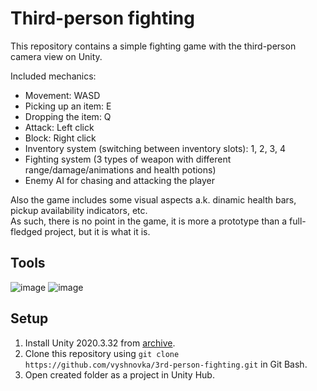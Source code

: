 # Third-person fighting

This repository contains a simple fighting game with the third-person camera view on Unity.

Included mechanics:    
- Movement: WASD    
- Picking up an item: E    
- Dropping the item: Q    
- Attack: Left click    
- Block: Right click    
- Inventory system (switching between inventory slots): 1, 2, 3, 4    
- Fighting system (3 types of weapon with different range/damage/animations and health potions)
- Enemy AI for chasing and attacking the player

Also the game includes some visual aspects a.k. dinamic health bars, pickup availability indicators, etc.    
As such, there is no point in the game, it is more a prototype than a full-fledged project, but it is what it is.

## Tools

![image](https://img.shields.io/badge/Unity-100000?style=for-the-badge&logo=unity&logoColor=white) 
![image](https://img.shields.io/badge/C%23-239120?style=for-the-badge&logo=c-sharp&logoColor=white) 

## Setup

1. Install Unity 2020.3.32 from [archive](https://unity3d.com/get-unity/download/archive).    
2. Clone this repository using `git clone https://github.com/vyshnovka/3rd-person-fighting.git` in Git Bash.    
4. Open created folder as a project in Unity Hub.    

